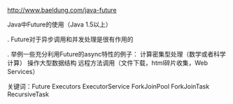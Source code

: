http://www.baeldung.com/java-future

Java中Future的使用（Java 1.5以上）

. Future对于异步调用和并发处理是很有作用的

. 举例一些充分利用Future的async特性的例子：
计算密集型处理（数学或者科学计算）
操作大型数据结构
远程方法调用（文件下载，html碎片收集，Web Services）

关键词：Future Executors ExecutorService ForkJoinPool ForkJoinTask RecursiveTask